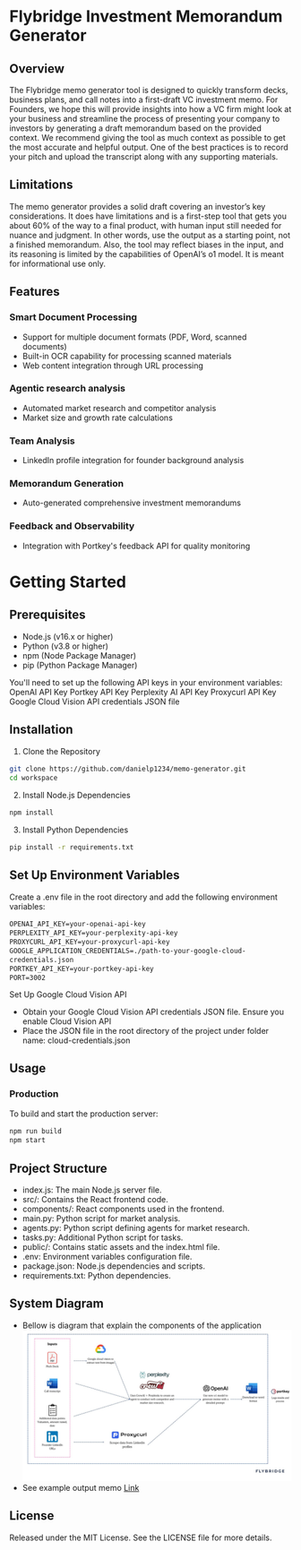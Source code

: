 # Flybridge Investment Memorandum Generator

## Overview
The Flybridge memo generator tool is designed to quickly transform decks, business plans, and call notes into a first-draft VC investment memo. For Founders, we hope this will provide insights into how a VC firm might look at your business and streamline the process of presenting your company to investors by generating a draft memorandum based on the provided context. We recommend giving the tool as much context as possible to get the most accurate and helpful output. One of the best practices is to record your pitch and upload the transcript along with any supporting materials.

## Limitations

The memo generator provides a solid draft covering an investor’s key considerations. It does have limitations and is a first-step tool that gets you about 60% of the way to a final product, with human input still needed for nuance and judgment. In other words, use the output as a starting point, not a finished memorandum. Also, the tool may reflect biases in the input, and its reasoning is limited by the capabilities of OpenAI’s o1 model. It is meant for informational use only.


## Features

### Smart Document Processing
- Support for multiple document formats (PDF, Word, scanned documents)
- Built-in OCR capability for processing scanned materials
- Web content integration through URL processing
### Agentic research analysis
- Automated market research and competitor analysis
- Market size and growth rate calculations
### Team Analysis
- LinkedIn profile integration for founder background analysis
### Memorandum Generation
- Auto-generated comprehensive investment memorandums
### Feedback and Observability
- Integration with Portkey's feedback API for quality monitoring

# Getting Started

## Prerequisites

- Node.js (v16.x or higher)
- Python (v3.8 or higher)
- npm (Node Package Manager)
- pip (Python Package Manager)

You'll need to set up the following API keys in your environment variables:
OpenAI API Key
Portkey API Key
Perplexity AI API Key
Proxycurl API Key
Google Cloud Vision API credentials JSON file

## Installation
1. Clone the Repository
```bash
git clone https://github.com/danielp1234/memo-generator.git
cd workspace
```

2. Install Node.js Dependencies
```bash
npm install
```

3. Install Python Dependencies
```bash
pip install -r requirements.txt
```

## Set Up Environment Variables
Create a .env file in the root directory and add the following environment variables:
```env
OPENAI_API_KEY=your-openai-api-key
PERPLEXITY_API_KEY=your-perplexity-api-key
PROXYCURL_API_KEY=your-proxycurl-api-key
GOOGLE_APPLICATION_CREDENTIALS=./path-to-your-google-cloud-credentials.json
PORTKEY_API_KEY=your-portkey-api-key
PORT=3002
```

Set Up Google Cloud Vision API
- Obtain your Google Cloud Vision API credentials JSON file. Ensure you enable 
Cloud Vision API
- Place the JSON file in the root directory of the project under folder name: cloud-credentials.json


## Usage

### Production
To build and start the production server:
```bash
npm run build
npm start
```

## Project Structure
- index.js: The main Node.js server file.
- src/: Contains the React frontend code.
- components/: React components used in the frontend.
- main.py: Python script for market analysis.
- agents.py: Python script defining agents for market research.
- tasks.py: Additional Python script for tasks.
- public/: Contains static assets and the index.html file.
- .env: Environment variables configuration file.
- package.json: Node.js dependencies and scripts.
- requirements.txt: Python dependencies.

## System Diagram
- Bellow is diagram that explain the components of the application
![Structure](image/structure.jpg)
- See example output memo [Link](https://drive.google.com/file/d/1RRfPpEildH1JYA3xVRKVKec0N0HmvZ0Q/view?usp=drive_link)


## License
Released under the MIT License. See the LICENSE file for more details.
